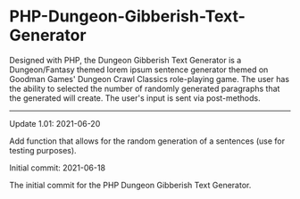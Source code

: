 # PHP-Dungeon-Gibberish-Text-Generator
Designed with PHP, the Dungeon Gibberish Text Generator is a Dungeon/Fantasy themed lorem ipsum sentence generator themed on Goodman Games' Dungeon Crawl Classics role-playing game.  The user has the ability to selected the number of randomly generated paragraphs that the generated will create.  The user's input is sent via post-methods.


-----------------

Update 1.01: 2021-06-20

Add function that allows for the random generation of a sentences (use for testing purposes).


Initial commit: 2021-06-18

The initial commit for the PHP Dungeon Gibberish Text Generator.
